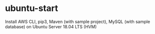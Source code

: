# ubuntu-start
Install AWS CLI, pip3, Maven (with sample project), MySQL (with sample database) on Ubuntu Server 18.04 LTS (HVM)
